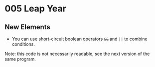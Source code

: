 # 005 Leap Year

## New Elements
- You can use short-circuit boolean operators `&&` and `||` to combine conditions.

Note: this code is not necessarily readable, see the next version of the same program.
